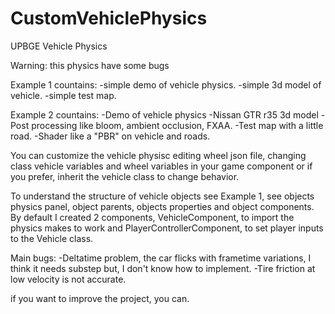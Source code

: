 # CustomVehiclePhysics
 UPBGE Vehicle Physics

Warning: this physics have some bugs

Example 1 countains:
-simple demo of vehicle physics.
-simple 3d model of vehicle.
-simple test map.

Example 2 countains:
-Demo of vehicle physics
-Nissan GTR r35 3d model
-Post processing like bloom, ambient occlusion, FXAA.
-Test map with a little road.
-Shader like a "PBR" on vehicle and roads.

You can customize the vehicle physisc editing wheel json file, changing class vehicle variables and wheel variables in your game component or if you prefer, inherit the vehicle class to change behavior.

To understand the structure of vehicle objects see Example 1, see objects physics panel, object parents, objects properties and object components. By default I created 2 components, VehicleComponent, to import the physics makes to work and PlayerControllerComponent, to set player inputs to the Vehicle class.

Main bugs:
-Deltatime problem, the car flicks with frametime variations, I think it needs substep but, I don't know how to implement.
-Tire friction at low velocity is not accurate.

if you want to improve the project, you can.
